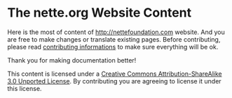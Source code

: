 The nette.org Website Content
=============================

Here is the most of content of http://nettefoundation.com website. And you are free to make changes
or translate existing pages. Before contributing, please read [contributing
informations](http://nette.org/writing) to make sure everything will be ok.

Thank you for making documentation better!

This content is licensed under a [Creative Commons Attribution-ShareAlike 3.0 Unported
License](http://creativecommons.org/licenses/by-sa/3.0/legalcode). By contributing you are
agreeing to license it under this license.
